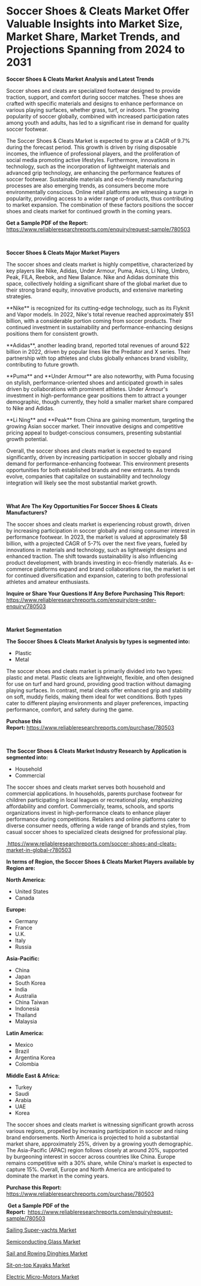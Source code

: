 <p><h1>Soccer Shoes & Cleats Market Offer Valuable Insights into Market Size, Market Share, Market Trends, and Projections Spanning from 2024 to 2031</h1></p><p><strong>Soccer Shoes & Cleats Market Analysis and Latest Trends</strong></p>
<p><p>Soccer shoes and cleats are specialized footwear designed to provide traction, support, and comfort during soccer matches. These shoes are crafted with specific materials and designs to enhance performance on various playing surfaces, whether grass, turf, or indoors. The growing popularity of soccer globally, combined with increased participation rates among youth and adults, has led to a significant rise in demand for quality soccer footwear.</p><p>The Soccer Shoes & Cleats Market is expected to grow at a CAGR of 9.7% during the forecast period. This growth is driven by rising disposable incomes, the influence of professional players, and the proliferation of social media promoting active lifestyles. Furthermore, innovations in technology, such as the incorporation of lightweight materials and advanced grip technology, are enhancing the performance features of soccer footwear. Sustainable materials and eco-friendly manufacturing processes are also emerging trends, as consumers become more environmentally conscious. Online retail platforms are witnessing a surge in popularity, providing access to a wider range of products, thus contributing to market expansion. The combination of these factors positions the soccer shoes and cleats market for continued growth in the coming years.</p></p>
<p><strong>Get a Sample PDF of the Report:&nbsp;</strong> <a href="https://www.reliableresearchreports.com/enquiry/request-sample/780503?utm_campaign=13&utm_medium=2&utm_source=Github&utm_content=ia&utm_term=30122024&utm_id=soccer-shoes-cleats">https://www.reliableresearchreports.com/enquiry/request-sample/780503</a></p>
<p>&nbsp;</p>
<p><strong>Soccer Shoes & Cleats Major Market Players</strong></p>
<p><p>The soccer shoes and cleats market is highly competitive, characterized by key players like Nike, Adidas, Under Armour, Puma, Asics, Li Ning, Umbro, Peak, FILA, Reebok, and New Balance. Nike and Adidas dominate this space, collectively holding a significant share of the global market due to their strong brand equity, innovative products, and extensive marketing strategies.</p><p>**Nike** is recognized for its cutting-edge technology, such as its Flyknit and Vapor models. In 2022, Nike's total revenue reached approximately $51 billion, with a considerable portion coming from soccer products. Their continued investment in sustainability and performance-enhancing designs positions them for consistent growth.</p><p>**Adidas**, another leading brand, reported total revenues of around $22 billion in 2022, driven by popular lines like the Predator and X series. Their partnership with top athletes and clubs globally enhances brand visibility, contributing to future growth.</p><p>**Puma** and **Under Armour** are also noteworthy, with Puma focusing on stylish, performance-oriented shoes and anticipated growth in sales driven by collaborations with prominent athletes. Under Armour's investment in high-performance gear positions them to attract a younger demographic, though currently, they hold a smaller market share compared to Nike and Adidas.</p><p>**Li Ning** and **Peak** from China are gaining momentum, targeting the growing Asian soccer market. Their innovative designs and competitive pricing appeal to budget-conscious consumers, presenting substantial growth potential.</p><p>Overall, the soccer shoes and cleats market is expected to expand significantly, driven by increasing participation in soccer globally and rising demand for performance-enhancing footwear. This environment presents opportunities for both established brands and new entrants. As trends evolve, companies that capitalize on sustainability and technology integration will likely see the most substantial market growth.</p></p>
<p>&nbsp;</p>
<p><strong>What Are The Key Opportunities For Soccer Shoes & Cleats Manufacturers?</strong></p>
<p><p>The soccer shoes and cleats market is experiencing robust growth, driven by increasing participation in soccer globally and rising consumer interest in performance footwear. In 2023, the market is valued at approximately $8 billion, with a projected CAGR of 5-7% over the next five years, fueled by innovations in materials and technology, such as lightweight designs and enhanced traction. The shift towards sustainability is also influencing product development, with brands investing in eco-friendly materials. As e-commerce platforms expand and brand collaborations rise, the market is set for continued diversification and expansion, catering to both professional athletes and amateur enthusiasts.</p></p>
<p><strong>Inquire or Share Your Questions If Any Before Purchasing This Report:</strong> <a href="https://www.reliableresearchreports.com/enquiry/pre-order-enquiry/780503?utm_campaign=13&utm_medium=2&utm_source=Github&utm_content=ia&utm_term=30122024&utm_id=soccer-shoes-cleats">https://www.reliableresearchreports.com/enquiry/pre-order-enquiry/780503</a></p>
<p>&nbsp;</p>
<p><strong>Market Segmentation</strong></p>
<p><strong>The Soccer Shoes & Cleats Market Analysis by types is segmented into:</strong></p>
<p><ul><li>Plastic</li><li>Metal</li></ul></p>
<p><p>The soccer shoes and cleats market is primarily divided into two types: plastic and metal. Plastic cleats are lightweight, flexible, and often designed for use on turf and hard ground, providing good traction without damaging playing surfaces. In contrast, metal cleats offer enhanced grip and stability on soft, muddy fields, making them ideal for wet conditions. Both types cater to different playing environments and player preferences, impacting performance, comfort, and safety during the game.</p></p>
<p><strong>Purchase this Report:&nbsp;</strong><a href="https://www.reliableresearchreports.com/purchase/780503?utm_campaign=13&utm_medium=2&utm_source=Github&utm_content=ia&utm_term=30122024&utm_id=soccer-shoes-cleats">https://www.reliableresearchreports.com/purchase/780503</a></p>
<p>&nbsp;</p>
<p><strong>The Soccer Shoes & Cleats Market Industry Research by Application is segmented into:</strong></p>
<p><ul><li>Household</li><li>Commercial</li></ul></p>
<p><p>The soccer shoes and cleats market serves both household and commercial applications. In households, parents purchase footwear for children participating in local leagues or recreational play, emphasizing affordability and comfort. Commercially, teams, schools, and sports organizations invest in high-performance cleats to enhance player performance during competitions. Retailers and online platforms cater to diverse consumer needs, offering a wide range of brands and styles, from casual soccer shoes to specialized cleats designed for professional play.</p></p>
<p><a href="https://www.reliableresearchreports.com/soccer-shoes-and-cleats-market-in-global-r780503?utm_campaign=13&utm_medium=2&utm_source=Github&utm_content=ia&utm_term=30122024&utm_id=soccer-shoes-cleats">&nbsp;https://www.reliableresearchreports.com/soccer-shoes-and-cleats-market-in-global-r780503</a></p>
<p><strong>In terms of Region, the Soccer Shoes & Cleats Market Players available by Region are:</strong></p>
<p>
    <p> <strong> North America: </strong>
        <ul>
            <li>United States</li>
            <li>Canada</li>
        </ul>
        </p> 
    <p> <strong> Europe: </strong>
        <ul>
            <li>Germany</li>
            <li>France</li>
            <li>U.K.</li>
            <li>Italy</li>
            <li>Russia</li>
        </ul>
        </p> 
    <p> <strong> Asia-Pacific: </strong>
        <ul>
            <li>China</li>
            <li>Japan</li>
            <li>South Korea</li>
            <li>India</li>
            <li>Australia</li>
            <li>China Taiwan</li>
            <li>Indonesia</li>
            <li>Thailand</li>
            <li>Malaysia</li>
        </ul>
        </p> 
    <p> <strong> Latin America: </strong>
        <ul>
            <li>Mexico</li>
            <li>Brazil</li>
            <li>Argentina Korea</li>
            <li>Colombia</li>
        </ul>
        </p> 
    <p> <strong> Middle East & Africa: </strong>
        <ul>
            <li>Turkey</li>
            <li>Saudi</li>
            <li>Arabia</li>
            <li>UAE</li>
            <li>Korea</li>
        </ul>
    </p>
    </p>
<p><p>The soccer shoes and cleats market is witnessing significant growth across various regions, propelled by increasing participation in soccer and rising brand endorsements. North America is projected to hold a substantial market share, approximately 25%, driven by a growing youth demographic. The Asia-Pacific (APAC) region follows closely at around 20%, supported by burgeoning interest in soccer across countries like China. Europe remains competitive with a 30% share, while China's market is expected to capture 15%. Overall, Europe and North America are anticipated to dominate the market in the coming years.</p></p>
<p><strong>Purchase this Report: </strong><a href="https://www.reliableresearchreports.com/purchase/780503?utm_campaign=13&utm_medium=2&utm_source=Github&utm_content=ia&utm_term=30122024&utm_id=soccer-shoes-cleats">https://www.reliableresearchreports.com/purchase/780503</a></p>
<p>&nbsp;<strong>Get a Sample PDF of the Report:&nbsp;&nbsp;</strong><a href="https://www.reliableresearchreports.com/enquiry/request-sample/780503?utm_campaign=13&utm_medium=2&utm_source=Github&utm_content=ia&utm_term=30122024&utm_id=soccer-shoes-cleats">https://www.reliableresearchreports.com/enquiry/request-sample/780503</a></p>
<p><strong></strong></p>
<p><p><a href="https://github.com/suleimannichelle7/Market-Research-Report-List-1/blob/main/sailing-super-yachts-market.md?utm_campaign=13&utm_medium=2&utm_source=Github&utm_content=ia&utm_term=30122024&utm_id=soccer-shoes-cleats">Sailing Super-yachts Market</a></p><p><a href="https://github.com/krinerstormy331/Market-Research-Report-List-1/blob/main/semiconducting-glass-market.md?utm_campaign=13&utm_medium=2&utm_source=Github&utm_content=ia&utm_term=30122024&utm_id=soccer-shoes-cleats">Semiconducting Glass Market</a></p><p><a href="https://github.com/rosamariarocque98/Market-Research-Report-List-1/blob/main/sail-and-rowing-dinghies-market.md?utm_campaign=13&utm_medium=2&utm_source=Github&utm_content=ia&utm_term=30122024&utm_id=soccer-shoes-cleats">Sail and Rowing Dinghies Market</a></p><p><a href="https://github.com/dolorespeddico90/Market-Research-Report-List-1/blob/main/sit-on-top-kayaks-market.md?utm_campaign=13&utm_medium=2&utm_source=Github&utm_content=ia&utm_term=30122024&utm_id=soccer-shoes-cleats">Sit-on-top Kayaks Market</a></p><p><a href="https://github.com/MariaWashington76/Market-Research-Report-List-1/blob/main/electric-micro-motors-market.md?utm_campaign=13&utm_medium=2&utm_source=Github&utm_content=ia&utm_term=30122024&utm_id=soccer-shoes-cleats">Electric Micro-Motors Market</a></p></p>
